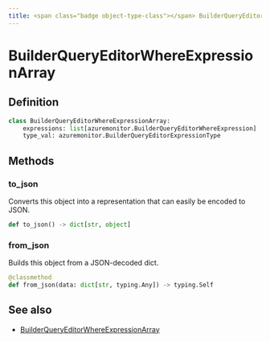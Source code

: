 ```yaml
---
title: <span class="badge object-type-class"></span> BuilderQueryEditorWhereExpressionArray
---
```

# <span class="badge object-type-class"></span> BuilderQueryEditorWhereExpressionArray

## Definition

```python
class BuilderQueryEditorWhereExpressionArray:
    expressions: list[azuremonitor.BuilderQueryEditorWhereExpression]
    type_val: azuremonitor.BuilderQueryEditorExpressionType
```
## Methods

### <span class="badge object-method"></span> to_json

Converts this object into a representation that can easily be encoded to JSON.

```python
def to_json() -> dict[str, object]
```

### <span class="badge object-method"></span> from_json

Builds this object from a JSON-decoded dict.

```python
@classmethod
def from_json(data: dict[str, typing.Any]) -> typing.Self
```

## See also

 * <span class="badge builder"></span> [BuilderQueryEditorWhereExpressionArray](./builder-BuilderQueryEditorWhereExpressionArray.md)
